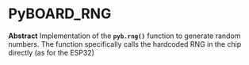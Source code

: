 # PyBOARD_RNG
**Abstract** Implementation of the **`pyb.rng()`** function to generate random numbers. The function specifically calls the hardcoded RNG in the chip directly (as for the ESP32)
